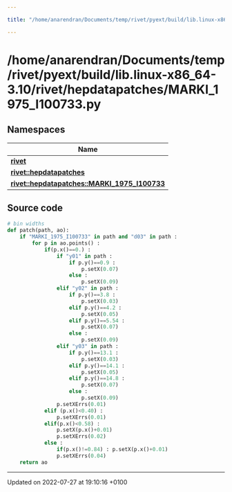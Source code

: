 ```yaml
---

title: "/home/anarendran/Documents/temp/rivet/pyext/build/lib.linux-x86_64-3.10/rivet/hepdatapatches/MARKI_1975_I100733.py"

---
```


# /home/anarendran/Documents/temp/rivet/pyext/build/lib.linux-x86_64-3.10/rivet/hepdatapatches/MARKI_1975_I100733.py



## Namespaces

| Name           |
| -------------- |
| **[rivet](http://example.org/namespaces/namespacerivet/)**  |
| **[rivet::hepdatapatches](http://example.org/namespaces/namespacerivet_1_1hepdatapatches/)**  |
| **[rivet::hepdatapatches::MARKI_1975_I100733](http://example.org/namespaces/namespacerivet_1_1hepdatapatches_1_1marki__1975__i100733/)**  |




## Source code

```python
# bin widths
def patch(path, ao):
    if "MARKI_1975_I100733" in path and "d03" in path :
        for p in ao.points() :
            if(p.x()==0.) :
                if "y01" in path :
                    if p.y()==0.9 :
                        p.setX(0.07)
                    else :
                        p.setX(0.09)
                elif "y02" in path :
                    if p.y()==3.8 :
                        p.setX(0.03)
                    elif p.y()==4.2 :
                        p.setX(0.05)
                    elif p.y()==5.54 :
                        p.setX(0.07)
                    else :
                        p.setX(0.09)
                elif "y03" in path :
                    if p.y()==13.1 :
                        p.setX(0.03)
                    elif p.y()==14.1 :
                        p.setX(0.05)
                    elif p.y()==14.8 :
                        p.setX(0.07)
                    else :
                        p.setX(0.09)
                p.setXErrs(0.01)
            elif (p.x()<0.40) :
                p.setXErrs(0.01)
            elif(p.x()<0.58) :
                p.setX(p.x()+0.01)
                p.setXErrs(0.02)
            else :
                if(p.x()!=0.84) : p.setX(p.x()+0.01)
                p.setXErrs(0.04)
    return ao
```


-------------------------------

Updated on 2022-07-27 at 19:10:16 +0100
